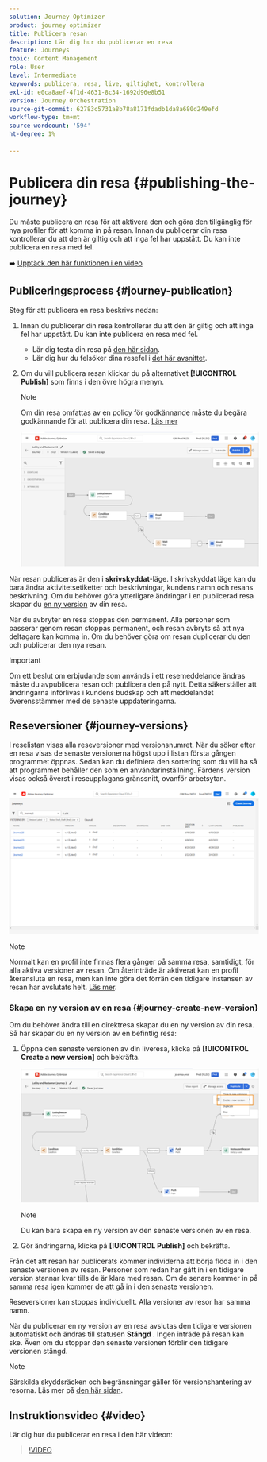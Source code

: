 ```yaml
---
solution: Journey Optimizer
product: journey optimizer
title: Publicera resan
description: Lär dig hur du publicerar en resa
feature: Journeys
topic: Content Management
role: User
level: Intermediate
keywords: publicera, resa, live, giltighet, kontrollera
exl-id: e0ca8aef-4f1d-4631-8c34-1692d96e8b51
version: Journey Orchestration
source-git-commit: 62783c5731a8b78a8171fdadb1da8a680d249efd
workflow-type: tm+mt
source-wordcount: '594'
ht-degree: 1%

---
```


# Publicera din resa {#publishing-the-journey}

Du måste publicera en resa för att aktivera den och göra den tillgänglig för nya profiler för att komma in på resan. Innan du publicerar din resa kontrollerar du att den är giltig och att inga fel har uppstått. Du kan inte publicera en resa med fel.

➡️ [Upptäck den här funktionen i en video](#video)

## Publiceringsprocess {#journey-publication}

Steg för att publicera en resa beskrivs nedan:

1. Innan du publicerar din resa kontrollerar du att den är giltig och att inga fel har uppstått. Du kan inte publicera en resa med fel.

   * Lär dig testa din resa på [den här sidan](testing-the-journey.md).
   * Lär dig hur du felsöker dina resefel i [det här avsnittet](../building-journeys/troubleshooting.md#checking-for-errors-before-testing).

1. Om du vill publicera resan klickar du på alternativet **[!UICONTROL Publish]** som finns i den övre högra menyn.

   >[!NOTE]
   >
   > Om din resa omfattas av en policy för godkännande måste du begära godkännande för att publicera din resa. [Läs mer](../test-approve/gs-approval.md)

   ![](assets/journeyuc1_18.png)

När resan publiceras är den i **skrivskyddat**-läge. I skrivskyddat läge kan du bara ändra aktivitetsetiketter och beskrivningar, kundens namn och resans beskrivning. Om du behöver göra ytterligare ändringar i en publicerad resa skapar du [en ny version](journey-ui.md#journey-versions) av din resa.

När du avbryter en resa stoppas den permanent. Alla personer som passerar genom resan stoppas permanent, och resan avbryts så att nya deltagare kan komma in. Om du behöver göra om resan duplicerar du den och publicerar den nya resan.

>[!IMPORTANT]
>
>Om ett beslut om erbjudande som används i ett resemeddelande ändras måste du avpublicera resan och publicera den på nytt. Detta säkerställer att ändringarna införlivas i kundens budskap och att meddelandet överensstämmer med de senaste uppdateringarna.

## Reseversioner {#journey-versions}

I reselistan visas alla reseversioner med versionsnumret. När du söker efter en resa visas de senaste versionerna högst upp i listan första gången programmet öppnas. Sedan kan du definiera den sortering som du vill ha så att programmet behåller den som en användarinställning. Färdens version visas också överst i reseupplagans gränssnitt, ovanför arbetsytan.

![](assets/journeyversions1.png)

>[!NOTE]
>
>Normalt kan en profil inte finnas flera gånger på samma resa, samtidigt, för alla aktiva versioner av resan. Om återinträde är aktiverat kan en profil återansluta en resa, men kan inte göra det förrän den tidigare instansen av resan har avslutats helt. [Läs mer](entry-management.md).

### Skapa en ny version av en resa {#journey-create-new-version}

Om du behöver ändra till en direktresa skapar du en ny version av din resa. Så här skapar du en ny version av en befintlig resa:

1. Öppna den senaste versionen av din liveresa, klicka på **[!UICONTROL Create a new version]** och bekräfta.

   ![](assets/journeyversions2.png)

   >[!NOTE]
   >
   >Du kan bara skapa en ny version av den senaste versionen av en resa.

1. Gör ändringarna, klicka på **[!UICONTROL Publish]** och bekräfta.

Från det att resan har publicerats kommer individerna att börja flöda in i den senaste versionen av resan. Personer som redan har gått in i en tidigare version stannar kvar tills de är klara med resan. Om de senare kommer in på samma resa igen kommer de att gå in i den senaste versionen.

Reseversioner kan stoppas individuellt. Alla versioner av resor har samma namn.

När du publicerar en ny version av en resa avslutas den tidigare versionen automatiskt och ändras till statusen **Stängd** . Ingen inträde på resan kan ske. Även om du stoppar den senaste versionen förblir den tidigare versionen stängd.


>[!NOTE]
>
>Särskilda skyddsräcken och begränsningar gäller för versionshantering av resorna. Läs mer på [den här sidan](../start/guardrails.md#journey-versions-journey-versions-g).


## Instruktionsvideo {#video}

Lär dig hur du publicerar en resa i den här videon:

>[!VIDEO](https://video.tv.adobe.com/v/3427940?quality=12&captions=swe)